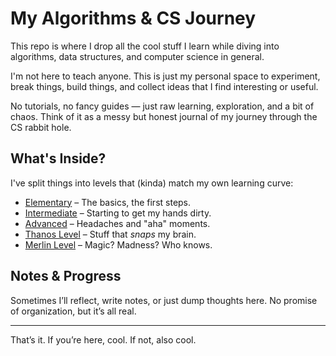 # My Algorithms & CS Journey

This repo is where I drop all the cool stuff I learn while diving into algorithms, data structures, and computer science in general.

I'm not here to teach anyone.
This is just my personal space to experiment, break things, build things, and collect ideas that I find interesting or useful.

No tutorials, no fancy guides — just raw learning, exploration, and a bit of chaos.
Think of it as a messy but honest journal of my journey through the CS rabbit hole.

## What's Inside?

I've split things into levels that (kinda) match my own learning curve:

- [Elementary](./1.Elementary%20level) – The basics, the first steps.
- [Intermediate](./2.Intermediate%20Level) – Starting to get my hands dirty.
- [Advanced](./3.Advanced%20level) – Headaches and "aha" moments.
- [Thanos Level](./4.Thanos%20level) – Stuff that _snaps_ my brain.
- [Merlin Level](./5.Merlin%20level) – Magic? Madness? Who knows.

## Notes & Progress

Sometimes I’ll reflect, write notes, or just dump thoughts here.
No promise of organization, but it’s all real.

---

That’s it. If you’re here, cool. If not, also cool.
